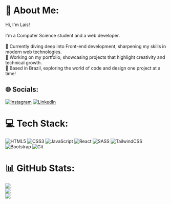 # 💫 About Me:
Hi, I'm Laís!  <br><br>I'm a Computer Science student and a web developer. <br><br>🔹 Currently diving deep into Front-end development, sharpening my skills in modern web technologies.  <br>🔹 Working on my portfolio, showcasing projects that highlight creativity and technical growth.  <br>🔹 Based in Brazil, exploring the world of code and design one project at a time!  <br>


## 🌐 Socials:
[![Instagram](https://img.shields.io/badge/Instagram-%23E4405F.svg?logo=Instagram&logoColor=white)](https://instagram.com/lay2ss) [![LinkedIn](https://img.shields.io/badge/LinkedIn-%230077B5.svg?logo=linkedin&logoColor=white)](https://linkedin.com/in/laís-correia-dev) 

# 💻 Tech Stack:
![HTML5](https://img.shields.io/badge/html5-%23E34F26.svg?style=for-the-badge&logo=html5&logoColor=white) ![CSS3](https://img.shields.io/badge/css3-%231572B6.svg?style=for-the-badge&logo=css3&logoColor=white) ![JavaScript](https://img.shields.io/badge/javascript-%23323330.svg?style=for-the-badge&logo=javascript&logoColor=%23F7DF1E) ![React](https://img.shields.io/badge/react-%2320232a.svg?style=for-the-badge&logo=react&logoColor=%2361DAFB) ![SASS](https://img.shields.io/badge/SASS-hotpink.svg?style=for-the-badge&logo=SASS&logoColor=white) ![TailwindCSS](https://img.shields.io/badge/tailwindcss-%2338B2AC.svg?style=for-the-badge&logo=tailwind-css&logoColor=white) ![Bootstrap](https://img.shields.io/badge/bootstrap-%238511FA.svg?style=for-the-badge&logo=bootstrap&logoColor=white) ![Git](https://img.shields.io/badge/git-%23F05033.svg?style=for-the-badge&logo=git&logoColor=white)
# 📊 GitHub Stats:
![](https://github-readme-stats.vercel.app/api?username=lay2ss&theme=dark&hide_border=true&include_all_commits=true&count_private=true)<br/>
![](https://nirzak-streak-stats.vercel.app/?user=lay2ss&theme=dark&hide_border=true)<br/>
![](https://github-readme-stats.vercel.app/api/top-langs/?username=lay2ss&theme=dark&hide_border=true&include_all_commits=true&count_private=true&layout=compact)

<!-- Proudly created with GPRM ( https://gprm.itsvg.in ) -->